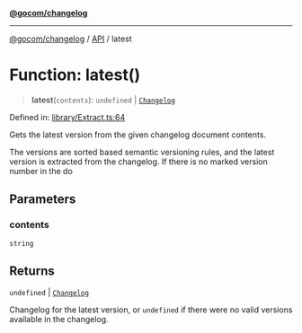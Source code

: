 [**@gocom/changelog**](../README.md)

***

[@gocom/changelog](../README.md) / [API](../Public/API.md) / latest

# Function: latest()

> **latest**(`contents`): `undefined` \| [`Changelog`](../Types/API.Changelog.md)

Defined in: [library/Extract.ts:64](https://github.com/gocom/changelog/blob/5d7ff763e9deecbf9d2eedbc66ef1099bf6b11d7/src/library/Extract.ts#L64)

Gets the latest version from the given changelog document contents.

The versions are sorted based semantic versioning rules, and the latest version is
extracted from the changelog. If there is no marked version number in the do

## Parameters

### contents

`string`

## Returns

`undefined` \| [`Changelog`](../Types/API.Changelog.md)

Changelog for the latest version, or `undefined` if there were no valid versions
available in the changelog.
